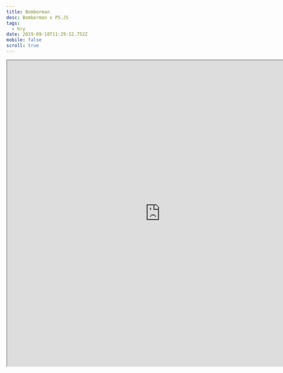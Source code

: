 ```yaml
---
title: Bomberman
desc: Bomberman v P5.JS
tags:
  - hry
date: 2019-09-18T11:29:12.752Z
mobile: false
scroll: true
---
```

<iframe src="https://programovaciweb.tk/projektfull/bomberman" width="810" height="810"> </iframe>
